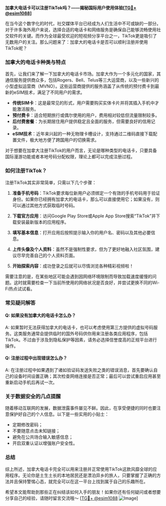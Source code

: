 **加拿大电话卡可以注册TikTok吗？——揭秘国际用户使用体验[[TG💪+ @esim1088](https://t.me/s/esim1088)]**

在当今这个数字化的时代，社交媒体平台已经成为人们生活中不可或缺的一部分。对于许多海外用户来说，选择合适的电话卡和网络服务是确保自己能够流畅使用社交软件的关键。而作为全球最受欢迎的短视频分享平台之一，TikTok更是吸引了无数用户的关注。那么问题来了：加拿大的电话卡是否可以顺利注册并使用TikTok呢？

### **加拿大的电话卡种类与特点**

首先，让我们来了解一下加拿大的电话卡市场。加拿大作为一个多元化的国家，其通信服务提供商众多，包括Rogers、Bell、Telus等三大运营商，以及一些新兴的小型虚拟运营商（MVNO）。这些运营商提供的服务涵盖了从传统的预付费卡到最新的eSIM技术，满足了不同用户的需求。

- **传统SIM卡**：这是最常见的形式，用户需要购买实体卡片并将其插入手机中才能激活服务。
- **预付费卡**：适合短期旅行或偶尔使用的用户，费用相对较低但流量限制较多。
- **后付费套餐**：为长期居住用户提供稳定且全面的服务，但需要良好的信用记录。
- **eSIM技术**：近年来兴起的一种无物理卡槽设计，支持通过二维码直接下载配置文件，极大地方便了跨国用户的切换需求。

对于想要在加拿大注册TikTok的用户而言，无论是哪种类型的电话卡，只要具备国际漫游功能或者本地号码分配权限，理论上都可以完成注册过程。

### **如何注册TikTok？**

注册TikTok其实非常简单，只需以下几个步骤：

1. **准备手机号码**：TikTok要求每位新用户必须绑定一个有效的手机号码用于验证身份。如果你已经拥有加拿大的电话卡，那么可以直接使用它；如果没有，则可以通过其他方式获取临时号码。
   
2. **下载官方应用**：访问Google Play Store或Apple App Store搜索“TikTok”并下载安装最新版本的应用程序。

3. **填写基本信息**：打开应用后按照提示输入你的用户名、密码以及其他必要信息。

4. **上传头像及个人资料**：虽然不是强制性要求，但为了更好地融入社区氛围，建议尽早完善自己的个人资料页面。

5. **开始探索内容**：成功登录之后就可以尽情浏览各种精彩视频啦！

需要注意的是，在某些地区可能会遇到因网络环境限制而导致加载速度缓慢的问题。这时就需要检查一下当前所使用的网络状况是否良好，并尝试更换不同的Wi-Fi热点试试看。

### **常见疑问解答**

#### **Q: 如果没有加拿大的电话卡怎么办？**
A: 如果暂时无法获得加拿大的电话卡，也可以考虑使用第三方提供的虚拟号码服务。这类服务通常会提供临时的国外号码供你用来注册各类应用程序，包括TikTok。不过由于涉及到隐私保护等因素，请务必选择信誉度高的正规平台进行操作。

#### **Q: 注册过程中出现错误怎么办？**
A: 在注册过程中如果遇到了诸如验证码发送失败之类的错误消息，首先要确认自己的设备时间设置正确；其次检查网络连接是否正常；最后可以尝试重启应用甚至重新启动手机后再试一次。

### **关于数据安全的几点提醒**

随着移动互联网的发展，数据泄露事件屡见不鲜。因此，在享受便捷的同时也要注意保护好自己的个人信息。以下是一些实用的小贴士：
- 定期修改密码；
- 不要随意点击未知链接；
- 避免在公共场合输入敏感信息；
- 开启双重认证以增强账户安全性。

### **总结**

综上所述，加拿大电话卡完全可以用来注册并正常使用TikTok这款风靡全球的应用程序。无论你是土生土长的本地居民还是漂泊异乡的旅人，只要掌握了正确的方法并且保持警惕心态，就完全可以在这一平台上找到属于自己的乐趣所在。

希望本文能帮助到那些正在纠结该如何入手的朋友！如果你还有任何疑问或者想要分享自己的经验，请随时留言交流哦～ [[TG💪+ @esim1088](https://t.me/s/esim1088) ![Image](https://i.postimg.cc/4NQfJmqS/Snipaste-2025-05-13-00-14-12.png)]